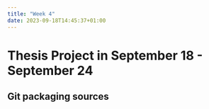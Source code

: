 ```yaml
---
title: "Week 4"
date: 2023-09-18T14:45:37+01:00
---
```


# Thesis Project in September 18 - September 24

## Git packaging sources
